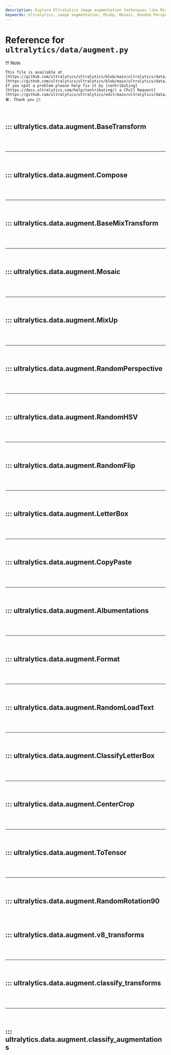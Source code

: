 ```yaml
---
description: Explore Ultralytics image augmentation techniques like MixUp, Mosaic, and Random Perspective for enhancing model training. Improve your deep learning models now.
keywords: Ultralytics, image augmentation, MixUp, Mosaic, Random Perspective, deep learning, model training, YOLO
---
```


# Reference for `ultralytics/data/augment.py`

!!! Note

    This file is available at [https://github.com/ultralytics/ultralytics/blob/main/ultralytics/data/augment.py](https://github.com/ultralytics/ultralytics/blob/main/ultralytics/data/augment.py). If you spot a problem please help fix it by [contributing](https://docs.ultralytics.com/help/contributing/) a [Pull Request](https://github.com/ultralytics/ultralytics/edit/main/ultralytics/data/augment.py) 🛠️. Thank you 🙏!

<br>

## ::: ultralytics.data.augment.BaseTransform

<br><br><hr><br>

## ::: ultralytics.data.augment.Compose

<br><br><hr><br>

## ::: ultralytics.data.augment.BaseMixTransform

<br><br><hr><br>

## ::: ultralytics.data.augment.Mosaic

<br><br><hr><br>

## ::: ultralytics.data.augment.MixUp

<br><br><hr><br>

## ::: ultralytics.data.augment.RandomPerspective

<br><br><hr><br>

## ::: ultralytics.data.augment.RandomHSV

<br><br><hr><br>

## ::: ultralytics.data.augment.RandomFlip

<br><br><hr><br>

## ::: ultralytics.data.augment.LetterBox

<br><br><hr><br>

## ::: ultralytics.data.augment.CopyPaste

<br><br><hr><br>

## ::: ultralytics.data.augment.Albumentations

<br><br><hr><br>

## ::: ultralytics.data.augment.Format

<br><br><hr><br>

## ::: ultralytics.data.augment.RandomLoadText

<br><br><hr><br>

## ::: ultralytics.data.augment.ClassifyLetterBox

<br><br><hr><br>

## ::: ultralytics.data.augment.CenterCrop

<br><br><hr><br>

## ::: ultralytics.data.augment.ToTensor

<br><br><hr><br>

## ::: ultralytics.data.augment.RandomRotation90

<br><br>

## ::: ultralytics.data.augment.v8_transforms

<br><br><hr><br>

## ::: ultralytics.data.augment.classify_transforms

<br><br><hr><br>

## ::: ultralytics.data.augment.classify_augmentations

<br><br>
